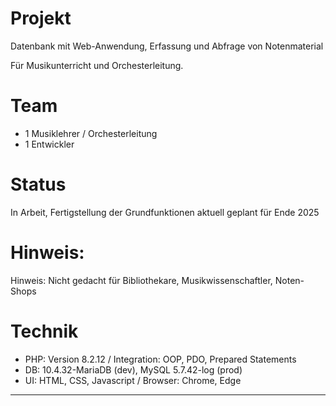 ﻿
# Projekt
Datenbank mit Web-Anwendung, Erfassung und Abfrage von Notenmaterial

Für Musikunterricht und Orchesterleitung. 

# Team
 * 1 Musiklehrer / Orchesterleitung
 * 1 Entwickler

# Status
In Arbeit, Fertigstellung der Grundfunktionen aktuell geplant für Ende 2025


# Hinweis: 
Hinweis: Nicht gedacht für Bibliothekare, Musikwissenschaftler, Noten-Shops


# Technik    
 * PHP: Version 8.2.12 / Integration: OOP, PDO, Prepared Statements
 * DB: 10.4.32-MariaDB (dev), MySQL 5.7.42-log (prod) 
 * UI: HTML, CSS, Javascript / Browser: Chrome, Edge




-----


